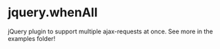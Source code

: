 jquery.whenAll
==============

jQuery plugin to support multiple ajax-requests at once.
See more in the examples folder!
